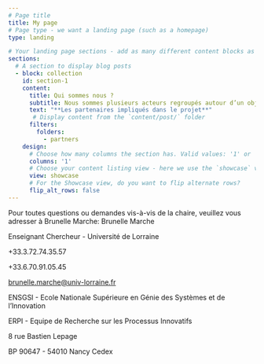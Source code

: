 ```yaml
---
# Page title
title: My page
# Page type - we want a landing page (such as a homepage)
type: landing

# Your landing page sections - add as many different content blocks as you like
sections:
  # A section to display blog posts
  - block: collection
    id: section-1
    content:
      title: Qui sommes nous ?
      subtitle: Nous sommes plusieurs acteurs regroupés autour d’un objectif commun; créer une dynamique collective conduisant à la mise en place de pratiques d’entretien des bords de route plus durables
      text: "**Les partenaires impliqués dans le projet**"
       # Display content from the `content/post/` folder
      filters:
        folders:
          - partners
    design:
      # Choose how many columns the section has. Valid values: '1' or '2'.
      columns: '1'
      # Choose your content listing view - here we use the `showcase` view
      view: showcase
      # For the Showcase view, do you want to flip alternate rows?
      flip_alt_rows: false
---
```





Pour toutes questions ou demandes vis-à-vis de la chaire, veuillez vous adresser à Brunelle Marche:
Brunelle Marche

Enseignant Chercheur - Université de Lorraine

+33.3.72.74.35.57

+33.6.70.91.05.45

brunelle.marche@univ-lorraine.fr

ENSGSI - Ecole Nationale Supérieure en Génie des Systèmes et de l’Innovation

ERPI - Equipe de Recherche sur les Processus Innovatifs

8 rue Bastien Lepage

BP 90647 - 54010 Nancy Cedex